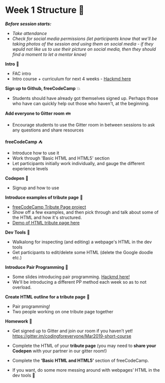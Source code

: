 # Week 1 Structure :seedling:

**_Before session starts:_**

- _Take attendance_
- _Check for social media permissions (let participants know that we'll be taking photos of the session and using them on social media - if they wpuld not like us to use their picture on social media, then they should find a moment to let a mentor know)_

**Intro** :wave:

- FAC intro
- Intro course + curriculum for next 4 weeks - [Hackmd here](https://hackmd.io/SyTk1rWaSK2Yil-ilkWKMA)

**Sign up to Github, freeCodeCamp** :boom:

- Students should have already got themselves signed up. Perhaps those who have can quickly help out those who haven't, at the beginning.

**Add everyone to Gitter room** :family:

- Encourage students to use the Gitter room in between sessions to ask any questions and share resources

**freeCodeCamp** :tent:

- Introduce how to use it
- Work through 'Basic HTML and HTML5' section
- Let participants initially work individually, and gauge the different experience levels

**Codepen** :pencil:

- Signup and how to use

**Introduce examples of tribute page** :dizzy:

- [freeCodeCamp Tribute Page project](https://learn.freecodecamp.org/responsive-web-design/responsive-web-design-projects/build-a-tribute-page/)
- Show off a few examples, and then pick through and talk about some of the HTML and how it's structured.
- [Demo of HTML tribute page here](https://codepen.io/charlielafosse/pen/pGVZQb)

**Dev Tools** :hammer:

- Walkalong for inspecting (and editing) a webpage's HTML in the dev tools
- Get participants to edit/delete some HTML (delete the Google doodle etc.)

**Introduce Pair Programming** :two_women_holding_hands:

- Some slides introducing pair programming. [Hackmd here!](https://hackmd.io/zNtXkVUvSrCLLshFj1jYkw?view)
- We'll be introducing a different PP method each week so as to not overload.

**Create HTML outline for a tribute page** :muscle:

- Pair programming!
- Two people working on one tribute page together

**Homework** :apple:

- Get signed up to Gitter and join our room if you haven’t yet!
  https://gitter.im/codingforeveryone/Mar2019-short-course

- Complete the HTML of your **tribute page** (you may need to **share your Codepen** with your partner in our gitter room!)

- Complete the **‘Basic HTML and HTML5’** section of freeCodeCamp.

- If you want, do some more messing around with webpages’ HTML in the dev tools :tada:
